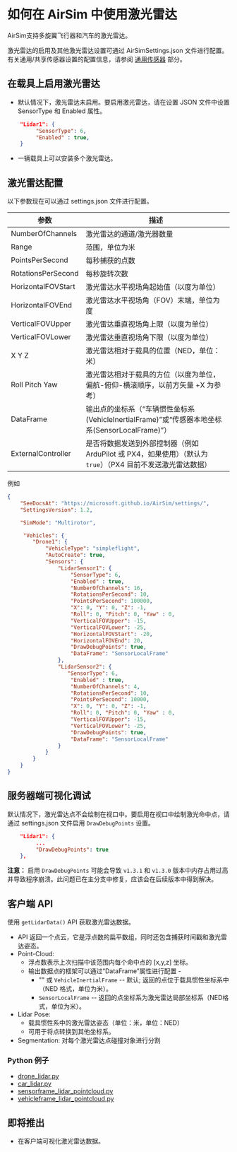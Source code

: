 # 如何在 AirSim 中使用激光雷达

AirSim支持多旋翼飞行器和汽车的激光雷达。

激光雷达的启用及其他激光雷达设置可通过 AirSimSettings.json 文件进行配置。有关通用/共享传感器设置的配置信息，请参阅 [通用传感器](sensors.md) 部分。


## 在载具上启用激光雷达
* 默认情况下，激光雷达未启用。要启用激光雷达，请在设置 JSON 文件中设置 SensorType 和 Enabled 属性。 

```json
    "Lidar1": {
         "SensorType": 6,
         "Enabled" : true,
    }
```

* 一辆载具上可以安装多个激光雷达。

## 激光雷达配置

以下参数现在可以通过 settings.json 文件进行配置。

参数                 | 描述
--------------------------| ------------
NumberOfChannels          | 激光雷达的通道/激光器数量
Range                     | 范围，单位为米
PointsPerSecond           | 每秒捕获的点数
RotationsPerSecond        | 每秒旋转次数
HorizontalFOVStart        | 激光雷达水平视场角起始值（以度为单位）
HorizontalFOVEnd          | 激光雷达水平视场角（FOV）末端，单位为度
VerticalFOVUpper          | 激光雷达垂直视场角上限（以度为单位）
VerticalFOVLower          | 激光雷达垂直视场角下限（以度为单位）
X Y Z                     | 激光雷达相对于载具的位置（NED，单位：米）
Roll Pitch Yaw            | 激光雷达相对于载具的方位（以度为单位，偏航-俯仰-横滚顺序，以前方矢量 +X 为参考）
DataFrame                 | 输出点的坐标系（“车辆惯性坐标系(VehicleInertialFrame)”或“传感器本地坐标系(SensorLocalFrame)”）
ExternalController        | 是否将数据发送到外部控制器（例如 ArduPilot 或 PX4，如果使用）（默认为 `true`）（PX4 目前不发送激光雷达数据）

例如

```json
{
    "SeeDocsAt": "https://microsoft.github.io/AirSim/settings/",
    "SettingsVersion": 1.2,

    "SimMode": "Multirotor",

     "Vehicles": {
		"Drone1": {
			"VehicleType": "simpleflight",
			"AutoCreate": true,
			"Sensors": {
			    "LidarSensor1": {
					"SensorType": 6,
					"Enabled" : true,
					"NumberOfChannels": 16,
					"RotationsPerSecond": 10,
					"PointsPerSecond": 100000,
					"X": 0, "Y": 0, "Z": -1,
					"Roll": 0, "Pitch": 0, "Yaw" : 0,
					"VerticalFOVUpper": -15,
					"VerticalFOVLower": -25,
					"HorizontalFOVStart": -20,
					"HorizontalFOVEnd": 20,
					"DrawDebugPoints": true,
					"DataFrame": "SensorLocalFrame"
				},
				"LidarSensor2": {
				   "SensorType": 6,
					"Enabled" : true,
					"NumberOfChannels": 4,
					"RotationsPerSecond": 10,
					"PointsPerSecond": 10000,
					"X": 0, "Y": 0, "Z": -1,
					"Roll": 0, "Pitch": 0, "Yaw" : 0,
					"VerticalFOVUpper": -15,
					"VerticalFOVLower": -25,
					"DrawDebugPoints": true,
					"DataFrame": "SensorLocalFrame"
				}
			}
		}
    }
}
```

## 服务器端可视化调试

默认情况下，激光雷达点不会绘制在视口中。要启用在视口中绘制激光命中点，请通过 settings.json 文件启用 `DrawDebugPoints` 设置。

```json
    "Lidar1": {
         ...
         "DrawDebugPoints": true
    },
```

**注意：** 启用 `DrawDebugPoints` 可能会导致 `v1.3.1` 和 `v1.3.0` 版本中内存占用过高并导致程序崩溃。此问题已在主分支中修复，应该会在后续版本中得到解决。

## 客户端 API

使用 `getLidarData()` API 获取激光雷达数据。

* API 返回一个点云，它是浮点数的扁平数组，同时还包含捕获时间戳和激光雷达姿态。
* Point-Cloud:
    * 浮点数表示上次扫描中该范围内每个命中点的 [x,y,z] 坐标。
    * 输出数据点的框架可以通过“DataFrame”属性进行配置 -
        * "" 或 `VehicleInertialFrame` -- 默认; 返回的点位于载具惯性坐标系中（NED 格式，单位为米）。
        * `SensorLocalFrame` -- 返回的点坐标系为激光雷达局部坐标系（NED格式，单位为米）。
* Lidar Pose:
    * 载具惯性系中的激光雷达姿态（单位：米，单位：NED）
    * 可用于将点转换到其他坐标系。
* Segmentation: 对每个激光雷达点碰撞对象进行分割 

### Python 例子
- [drone_lidar.py](https://github.com/OpenHUTB/air/blob/main/PythonClient/multirotor/drone_lidar.py)
- [car_lidar.py](https://github.com/OpenHUTB/air/blob/main/PythonClient/car/car_lidar.py)
- [sensorframe_lidar_pointcloud.py](https://github.com/OpenHUTB/air/blob/main/PythonClient/multirotor/sensorframe_lidar_pointcloud.py)
- [vehicleframe_lidar_pointcloud.py](https://github.com/OpenHUTB/air/blob/main/PythonClient/multirotor/vehicleframe_lidar_pointcloud.py)

## 即将推出
* 在客户端可视化激光雷达数据。
